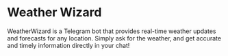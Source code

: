 # Weather Wizard

WeatherWizard is a Telegram bot that provides real-time weather updates and forecasts for any location. Simply ask for the weather, and get accurate and timely information directly in your chat!
